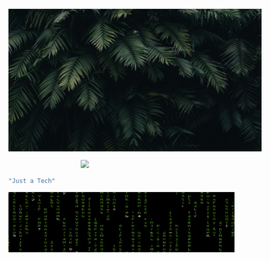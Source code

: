 ![Forest-WP](https://raw.githubusercontent.com/zjalic/zjalic/main/forest-wp-%2340CC74.jpg)

<img src="https://i.pinimg.com/736x/d6/fe/b2/d6feb20c3dc38ca626aea3e8c6501572--fallout--man-vs.jpg" align="right" width="360">


```sh


"Just a Tech"

```

<img src="https://github.com/zjalic/zjalic/blob/main/terminal-matrix.gif" align="left" width="450" height="120">
